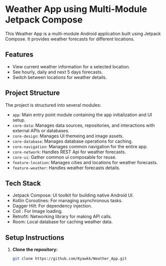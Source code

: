 # Weather App using Multi-Module Jetpack Compose

This Weather App is a multi-module Android application built using Jetpack Compose. It provides weather forecasts for different locations.

## Features

- View current weather information for a selected location.
- See hourly, daily and next 5 days forecasts.
- Switch between locations for weather details.

## Project Structure

The project is structured into several modules:

- `app`: Main entry point module containing the app initialization and UI setup.
- `core-data`: Manages data sources, repositories, and interactions with external APIs or databases.
- `core-design`: Manages UI themeing and image assets.
- `core-database`: Manages database operations for caching.
- `core-navigation`: Manages common navigation for the entire app.
- `core-network`: Handles REST Api for weather forecasts.
- `core-ui`: Gather common ui composable for reuse.
- `feature-location`: Manages cities and locations for weather forecasts.
- `feature-weather`: Handles weather forecasts details.

## Tech Stack

- Jetpack Compose: UI toolkit for building native Android UI.
- Kotlin Coroutines: For managing asynchronous tasks.
- Dagger Hilt: For dependency injection.
- Coil : For Image loading.
- Retrofit: Networking library for making API calls.
- Room: Local database for caching weather data.

## Setup Instructions

1. **Clone the repository:**
   ```bash
   git clone https://github.com/Kyawkk/Weather_App.git
